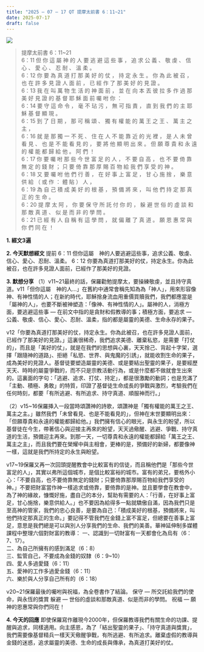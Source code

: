 ```yaml
---
title: "2025 – 07 – 17 QT 提摩太前書 6：11~21"
date: 2025-07-17
draft: false
---
```


![](/images/qt.jpg)
> 提摩太前書 6：11~21  
> 6：11 但 你 這 屬 神 的 人 要 逃 避 這 些 事 ， 追 求 公 義 、 敬 虔 、 信 心 、 愛 心 、 忍 耐 、 溫 柔 。  
> 6：12 你 要 為 真 道 打 那 美 好 的 仗 ， 持 定 永 生 。 你 為 此 被 召 ， 也 在 許 多 見 證 人 面 前 ， 已 經 作 了 那 美 好 的 見 證 。  
> 6：13 我 在 叫 萬 物 生 活 的 神 面 前 ， 並 在 向 本 丟 彼 拉 多 作 過 那 美 好 見 證 的 基 督 耶 穌 面 前 囑 咐 你 ：  
> 6：14 要 守 這 命 令 ， 毫 不 玷 污 ， 無 可 指 責 ， 直 到 我 們 的 主 耶 穌 基 督 顯 現 。  
> 6：15 到 了 日 期 ， 那 可 稱 頌 、 獨 有 權 能 的 萬 王 之 王 、 萬 主 之 主 ，  
> 6：16 就 是 那 獨 一 不 死 、 住 在 人 不 能 靠 近 的 光 裡 ， 是 人 未 曾 看 見 、 也 是 不 能 看 見 的 ， 要 將 他 顯 明 出 來 。 但 願 尊 貴 和 永 遠 的 權 能 都 歸 給 他 。 阿 們 ！  
> 6：17 你 要 囑 咐 那 些 今 世 富 足 的 人 ， 不 要 自 高 ， 也 不 要 倚 靠 無 定 的 錢 財 ； 只 要 倚 靠 那 厚 賜 百 物 給 我 們 享 受 的 神 。  
> 6：18 又 要 囑 咐 他 們 行 善 ， 在 好 事 上 富 足 ， 甘 心 施 捨 ， 樂 意 供 給 （ 或 作 ： 體 貼 ） 人 ，  
> 6：19 為 自 己 積 成 美 好 的 根 基 ， 預 備 將 來 ， 叫 他 們 持 定 那 真 正 的 生 命 。  
> 6：20 提 摩 太 阿 ， 你 要 保 守 所 託 付 你 的 ， 躲 避 世 俗 的 虛 談 和 那 敵 真 道 、 似 是 而 非 的 學 問 。  
> 6：21 已 經 有 人 自 稱 有 這 學 問 ， 就 偏 離 了 真 道 。 願 恩 惠 常 與 你 們 同 在 ！



**1.  經文3遍**

**2. 今天默想經文**
提前 6：11 但你這屬　神的人要逃避這些事，追求公義、敬虔、信心、愛心、忍耐、溫柔。
6：12 你要為真道打那美好的仗，持定永生。你為此被召，也在許多見證人面前，已經作了那美好的見證。

**3. 默想分享**
（1）v11\~21最終的話，保羅勸勉提摩太，要操練敬虔，並且持守真道。v11「但你這屬　神的人…」在舊約中通常會稱先知為為「神人」，用來形容像神、有神性情的人；在新約時代，耶穌捨身流血用重價買贖我們，我們都應當是「屬神的人」，也要不斷被神塑造：「像神、有神性情的人」。屬神的人，消極方面，要逃避這些事 — 在前文中指的是貪財和假教導的事；積極方面，要追求 — 公義、敬虔、信心、愛心、忍耐、溫柔，指的都是屬靈的美德、生命永存的果子。

v12「你要為真道打那美好的仗，持定永生。你為此被召，也在許多見證人面前，已經作了那美好的見證。」這裏很稀奇，我們追求美德、離棄私慾，是需要「打仗的」，而且是「美好的仗」，就是在我們的思想與心裏，天天捨己、背起十字架，選擇「跟隨神的道路」、拒絕「私慾、世界、與鬼魔的引誘」，就能收割生命的果子，成為美好的見證人。基督徒要塑造屬靈的美德、或是要結出聖靈的果子，是要經歷天天、時時的屬靈爭戰的，而不只是宗教活動行為，或是什麼都不做就會生出來的。這裏面的字句：「逃避、追求、打仗、持定」，都是很激勵的動詞；也是充滿了「主動、積極、勇敢」的特質，印證了基督徒生命成長的爭戰與激烈，考驗我們在任何時刻，都要「有所逃避、有所追求、持守真道、順服神而行。」

（2）v15\~16保羅挿入一段當時頌讚神的詩歌，頌讚神是「獨有權能的萬王之王、萬主之主。」雖然我們「未曾看見、也是不能看見的」，但神在末世要顯明出來：「但願尊貴和永遠的權能都歸給他。」我們擁有信心的眼光，與永生的盼望，所以基督徒在今生，帶著信心與迎接主再來的盼望，天天過儆醒、逃避、爭戰、持守真道的生活，預備迎主再來。到那一天，一切尊貴和永遠的權能都歸給「萬王之王、萬主之主」，而且我們要在榮耀中與主相會，更棒的是，預備好的新婦，都要像神一樣，這就是我們所持定的永生與盼望。

v17\~19保羅又再一次回頭提醒教會中比較富有的信徒，而且稱他們是「那些今世富足的人」，其實以弗所這個城市，是個比較富裕的城市。富有的弟兄，要格外小心：「不要自高，也不要倚靠無定的錢財；只要倚靠那厚賜百物給我們享受的　神。」不要把財富當作神一樣追求或倚靠，要倚靠的是神。並且要學會在教會中，為了神的緣故，慷慨好施，盡自己的本分，幫助有需要的人：「行善，在好事上富足，甘心施捨，樂意供給人。」也不要因為給得多一點就驕傲自滿，因為我們只是至高神的管家，我們的忠心良善，是要為自己：「積成美好的根基，預備將來，叫他們持定那真正的生命。」要記得不管我們在金錢上富不富足，但總要在善事上富足，意思是我們總是可以與別人分享我們的生命、我們的美善。華神延伸制多媒體課程中整理六個對財富的教導：
一、認識到一切財富有一天都會化為烏有（6：7、17）。  
二、為自己所擁有的感到滿足（6：8）  
三、監管自己，不要成為金錢的奴隸（6：9\~10）  
四、愛人多過愛錢（6：11）  
五、愛神的工作多過愛金錢（6：11）  
六、樂於與人分享自己所有的（6：18）  

v20\~21保羅最後的囑咐與祝福，為全卷書作了結論。
保守 — 所交託給我們的使命，與永恆的獎賞
躲避 — 世俗的虛談和那敵真道、似是而非的學問。
祝福 — 願神的恩惠常與你們同在！

**4. 今天的回應**
即使保羅寫作離現今2000年，但保羅教導我們有關生命的功課、提醒與追求，同樣適用。向主感恩，為了「結出聖靈的果子」、「持守真道與獎賞」，我們需要像基督精兵一樣天天儆醒爭戰，有所逃避、有所追求。離棄虛假的教導與金錢的迷惑，追求屬靈的美德、生命的成長與傳承，為真道打美好的仗。

